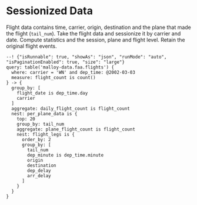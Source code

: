 # Sessionized Data

Flight data contains time, carrier, origin, destination and the plane that made the flight (`tail_num`).  Take the
flight data and sessionize it by carrier and date.  Compute statistics and the session, plane and flight level.
Retain the original flight events.

```malloy
--! {"isRunnable": true, "showAs": "json", "runMode": "auto", "isPaginationEnabled": true, "size": "large"}
query: table('malloy-data.faa.flights') {
  where: carrier = 'WN' and dep_time: @2002-03-03
  measure: flight_count is count()
} -> {
  group_by: [
    flight_date is dep_time.day
    carrier
  ]
  aggregate: daily_flight_count is flight_count
  nest: per_plane_data is {
    top: 20
    group_by: tail_num
    aggregate: plane_flight_count is flight_count
    nest: flight_legs is {
      order_by: 2
      group_by: [
        tail_num
        dep_minute is dep_time.minute
        origin
        destination
        dep_delay
        arr_delay
      ]
    }
  }
}
```
